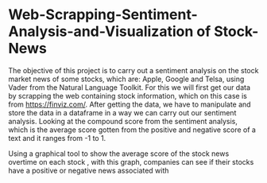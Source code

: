 # Web-Scrapping-Sentiment-Analysis-and-Visualization of Stock-News

The objective of this project is to carry out a sentiment analysis on the stock market news of some stocks, which are: Apple, Google and Telsa, using Vader from the Natural Language Toolkit. For this we will first get our data by scrapping the web containing stock information, which on this case is from https://finviz.com/.
After getting the data, we have to manipulate and store the data in a dataframe in a way we can carry out our sentiment analysis. Looking at the compound score from the sentiment analysis, which is the average score gotten from the positive and negative score of a text and it ranges from -1 to 1. 

Using a graphical tool to show the average score of the stock news overtime on each stock , with this graph, companies can see if their stocks have a positive or negative news associated with 


